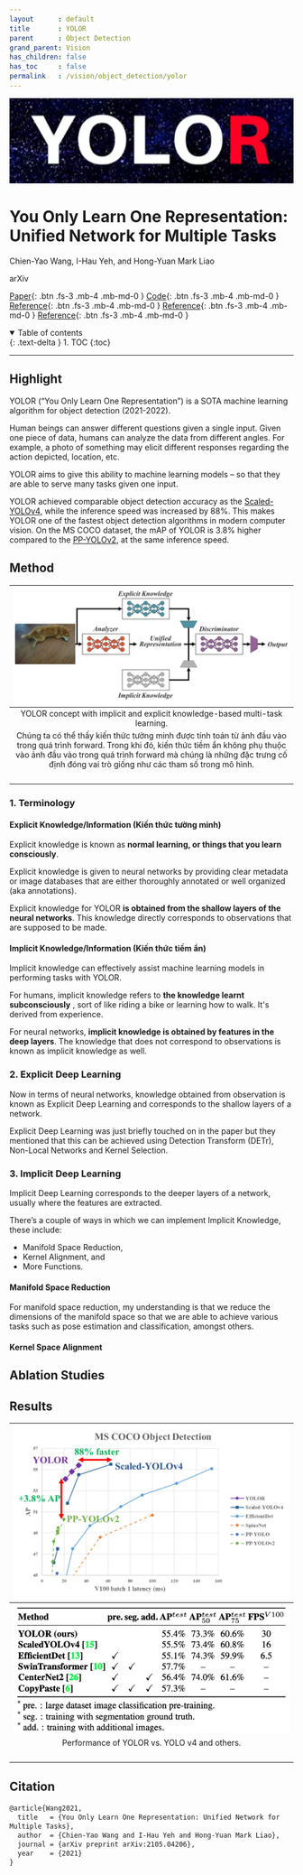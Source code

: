 ```yaml
---
layout      : default
title       : YOLOR
parent	    : Object Detection
grand_parent: Vision
has_children: false
has_toc     : false
permalink   : /vision/object_detection/yolor
---
```


![data/yolor.png](data/yolor.png)

# You Only Learn One Representation: Unified Network for Multiple Tasks

Chien-Yao Wang, I-Hau Yeh, and Hong-Yuan Mark Liao

arXiv

[Paper](data/yolor.pdf){: .btn .fs-3 .mb-4 .mb-md-0 }
[Code](https://github.com/WongKinYiu/yolor){: .btn .fs-3 .mb-4 .mb-md-0 }
[Reference](https://viblo.asia/p/paper-explain-yolor-su-khoi-dau-cho-mot-xu-huong-moi-Ljy5VREy5ra){: .btn .fs-3 .mb-4 .mb-md-0 }
[Reference](https://medium.com/augmented-startups/is-yolor-better-and-faster-than-yolov4-54812da66cc1){: .btn .fs-3 .mb-4 .mb-md-0 }
[Reference](https://viso.ai/deep-learning/yolor/#:~:text=YOLOR%20stands%20for%20%E2%80%9CYou%20Only,knowledge%20and%20explicit%20knowledge%20together%E2%80%9D){: .btn .fs-3 .mb-4 .mb-md-0 }

<details open markdown="block">
  <summary>Table of contents</summary>
  {: .text-delta }
  1. TOC
  {:toc}
</details>

---

## Highlight

YOLOR (“You Only Learn One Representation”) is a SOTA machine learning
algorithm for object detection (2021-2022).

Human beings can answer different questions given a single input. Given one
piece of data, humans can analyze the data from different angles. For example,
a photo of something may elicit different responses regarding the action
depicted,
location, etc.

YOLOR aims to give this ability to machine learning models – so that they are
able to serve many tasks given one input.

YOLOR achieved comparable object detection accuracy as the
[Scaled-YOLOv4](scaled_yolov4.md), while the inference speed was increased by
88%. This makes YOLOR one of the fastest object detection algorithms in modern
computer vision. On the MS COCO dataset, the mAP of YOLOR is 3.8% higher
compared to the [PP-YOLOv2](pp_yolov2.md), at the same inference speed.

## Method

|                                                                                                          ![data/yolor_architecture.png](data/yolor_architecture.png)                                                                                                           |
|:------------------------------------------------------------------------------------------------------------------------------------------------------------------------------------------------------------------------------------------------------------------------------:|
|                                                                                                 YOLOR concept with implicit and explicit knowledge-based multi-task learning.                                                                                                  |
| Chúng ta có thể thấy kiến thức tường minh được tính toán từ ảnh đầu vào trong quá trình forward. Trong khi đó, kiến thức tiềm ẩn không phụ thuộc vào ảnh đầu vào trong quá trình forward mà chúng là những đặc trưng cố định đóng vai trò giống như các tham số trong mô hình. | 
|                                                                                                                              <img width="700" />                                                                                                                               |

### 1. Terminology

#### Explicit Knowledge/Information (Kiến thức tường minh)

Explicit knowledge is known as **normal learning, or things that you learn
consciously**.

Explicit knowledge is given to neural networks by providing clear metadata
or image databases that are either thoroughly annotated or well organized
(aka annotations).

Explicit knowledge for YOLOR **is obtained from the shallow layers of the
neural networks**. This knowledge directly corresponds to observations that are
supposed to be made.

#### Implicit Knowledge/Information (Kiến thức tiềm ẩn)

Implicit knowledge can effectively assist machine learning models in performing
tasks with YOLOR.

For humans, implicit knowledge refers to **the knowledge learnt subconsciously**
, sort of like riding a bike or learning how to walk. It's derived from
experience.

For neural networks, **implicit knowledge is obtained by features in the deep
layers**. The knowledge that does not correspond to observations is known as
implicit knowledge as well.

### 2. Explicit Deep Learning

Now in terms of neural networks, knowledge obtained from observation is known
as Explicit Deep Learning and corresponds to the shallow layers of a network.

Explicit Deep Learning was just briefly touched on in the paper but they
mentioned that this can be achieved using Detection Transform (DETr),
Non-Local Networks and Kernel Selection.

### 3. Implicit Deep Learning

Implicit Deep Learning corresponds to the deeper layers of a network,
usually where the features are extracted.

There’s a couple of ways in which we can implement Implicit Knowledge,
these include:

- Manifold Space Reduction,
- Kernel Alignment, and
- More Functions.

#### Manifold Space Reduction

For manifold space reduction, my understanding is that we reduce the
dimensions of the manifold space so that we are able to achieve various tasks
such as pose estimation and classification, amongst others.

#### Kernel Space Alignment

## Ablation Studies

## Results

| ![data/yolor_results_01.png](data/yolor_results_01.png) |
|:-------------------------------------------------------:|
| ![data/yolor_results_02.png](data/yolor_results_02.png) |
|      Performance of YOLOR vs. YOLO v4 and others.       |
|                   <img width="500" />                   |

## Citation

```text
@article{Wang2021,
  title   = {You Only Learn One Representation: Unified Network for Multiple Tasks},
  author  = {Chien-Yao Wang and I-Hau Yeh and Hong-Yuan Mark Liao},
  journal = {arXiv preprint arXiv:2105.04206},
  year    = {2021}
}
```
